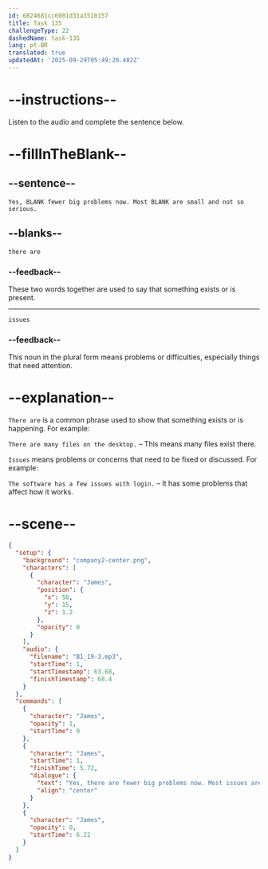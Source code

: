 ```yaml
---
id: 6824681cc6001d31a3510157
title: Task 135
challengeType: 22
dashedName: task-135
lang: pt-BR
translated: true
updatedAt: '2025-09-29T05:49:20.482Z'
---
```


<!-- (Audio) James: Yes, there are fewer big problems now. Most issues are small and not so serious. -->

# --instructions--

Listen to the audio and complete the sentence below.

# --fillInTheBlank--

## --sentence--

`Yes, BLANK fewer big problems now. Most BLANK are small and not so serious.`

## --blanks--

`there are`

### --feedback--

These two words together are used to say that something exists or is present.

---

`issues`

### --feedback--

This noun in the plural form means problems or difficulties, especially things that need attention.

# --explanation--

`There are` is a common phrase used to show that something exists or is happening. For example:  

`There are many files on the desktop.` – This means many files exist there.

`Issues` means problems or concerns that need to be fixed or discussed. For example:  

`The software has a few issues with login.` – It has some problems that affect how it works.

# --scene--

```json
{
  "setup": {
    "background": "company2-center.png",
    "characters": [
      {
        "character": "James",
        "position": {
          "x": 50,
          "y": 15,
          "z": 1.2
        },
        "opacity": 0
      }
    ],
    "audio": {
      "filename": "B1_19-3.mp3",
      "startTime": 1,
      "startTimestamp": 63.68,
      "finishTimestamp": 68.4
    }
  },
  "commands": [
    {
      "character": "James",
      "opacity": 1,
      "startTime": 0
    },
    {
      "character": "James",
      "startTime": 1,
      "finishTime": 5.72,
      "dialogue": {
        "text": "Yes, there are fewer big problems now. Most issues are small and not so serious.",
        "align": "center"
      }
    },
    {
      "character": "James",
      "opacity": 0,
      "startTime": 6.22
    }
  ]
}
```
